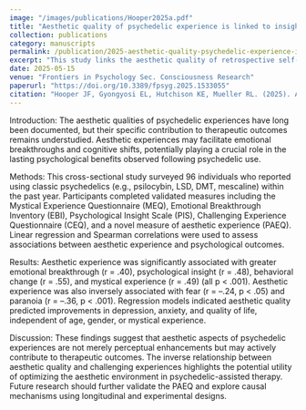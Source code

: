 ```yaml
---
image: "/images/publications/Hooper2025a.pdf"
title: "Aesthetic quality of psychedelic experience is linked to insight and psychological outcomes"
collection: publications
category: manuscripts
permalink: /publication/2025-aesthetic-quality-psychedelic-experience-insight-outcomes
excerpt: "This study links the aesthetic quality of retrospective self-reported psychedelic experiences to measures of perceived insight and psychological outcomes."
date: 2025-05-15
venue: "Frontiers in Psychology Sec. Consciousness Research"
paperurl: "https://doi.org/10.3389/fpsyg.2025.1533055"
citation: "Hooper JF, Gyongyosi EL, Hutchison KE, Mueller RL. (2025). Aesthetic quality of psychedelic experience is linked to insight and psychological outcomes. <i>Front. Psychol.</i>. 16:1533055. doi: 10.3389/fpsyg.2025.1533055"
---
```


Introduction: The aesthetic qualities of psychedelic experiences have long been documented, but their specific contribution to therapeutic outcomes remains understudied. Aesthetic experiences may facilitate emotional breakthroughs and cognitive shifts, potentially playing a crucial role in the lasting psychological benefits observed following psychedelic use.

Methods: This cross-sectional study surveyed 96 individuals who reported using classic psychedelics (e.g., psilocybin, LSD, DMT, mescaline) within the past year. Participants completed validated measures including the Mystical Experience Questionnaire (MEQ), Emotional Breakthrough Inventory (EBI), Psychological Insight Scale (PIS), Challenging Experience Questionnaire (CEQ), and a novel measure of aesthetic experience (PAEQ). Linear regression and Spearman correlations were used to assess associations between aesthetic experience and psychological outcomes.

Results: Aesthetic experience was significantly associated with greater emotional breakthrough (r = .40), psychological insight (r = .48), behavioral change (r = .55), and mystical experience (r = .49) (all p < .001). Aesthetic experience was also inversely associated with fear (r = –.24, p < .05) and paranoia (r = –.36, p < .001). Regression models indicated aesthetic quality predicted improvements in depression, anxiety, and quality of life, independent of age, gender, or mystical experience.

Discussion: These findings suggest that aesthetic aspects of psychedelic experiences are not merely perceptual enhancements but may actively contribute to therapeutic outcomes. The inverse relationship between aesthetic quality and challenging experiences highlights the potential utility of optimizing the aesthetic environment in psychedelic-assisted therapy. Future research should further validate the PAEQ and explore causal mechanisms using longitudinal and experimental designs.
